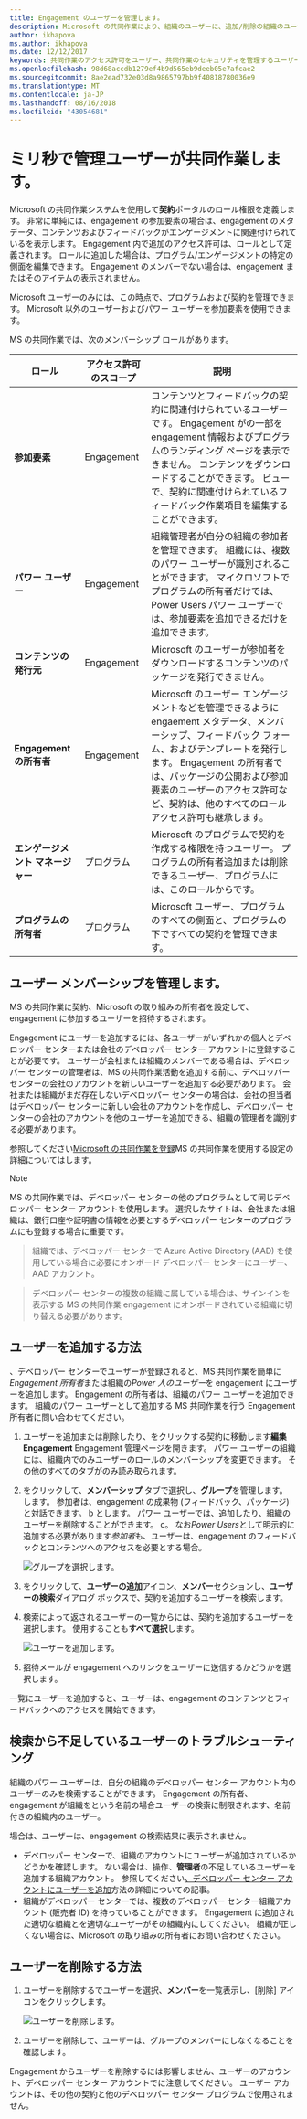 ```yaml
---
title: Engagement のユーザーを管理します。
description: Microsoft の共同作業により、組織のユーザーに、追加/削除の組織のユーザーを制御します。  オンボード中に Engagement 所有者から割り当てることの個人組織パワー ユーザーのアクセス許可。  パワー ユーザーは、独自の組織のユーザーのみを管理できます。
author: ikhapova
ms.author: ikhapova
ms.date: 12/12/2017
keywords: 共同作業のアクセス許可をユーザー、共同作業のセキュリティを管理するユーザーを削除するユーザーを追加する契約、Microsoft Connect では、SysDev バグ、デベロッパー センターのバグ
ms.openlocfilehash: 98d68accdb1279ef4b9d565eb9deeb05e7afcae2
ms.sourcegitcommit: 8ae2ead732e03d8a9865797bb9f40818780036e9
ms.translationtype: MT
ms.contentlocale: ja-JP
ms.lasthandoff: 08/16/2018
ms.locfileid: "43054681"
---
```

# <a name="managing-users-in-ms-collaborate"></a>ミリ秒で管理ユーザーが共同作業します。

Microsoft の共同作業システムを使用して**契約**ポータルのロール権限を定義します。  非常に単純には、engagement の参加要素の場合は、engagement のメタデータ、コンテンツおよびフィードバックがエンゲージメントに関連付けられているを表示します。  Engagement 内で追加のアクセス許可は、ロールとして定義されます。  ロールに追加した場合は、プログラム/エンゲージメントの特定の側面を編集できます。  Engagement のメンバーでない場合は、engagement またはそのアイテムの表示されません。

Microsoft ユーザーのみには、この時点で、プログラムおよび契約を管理できます。  Microsoft 以外のユーザーおよびパワー ユーザーを参加要素を使用できます。

MS の共同作業では、次のメンバーシップ ロールがあります。

ロール | アクセス許可のスコープ | 説明
---------------- | ------------------- | ---------------------------------
**参加要素** | Engagement | コンテンツとフィードバックの契約に関連付けられているユーザーです。 Engagement がの一部を engagement 情報およびプログラムのランディング ページを表示できません。  コンテンツをダウンロードすることができます。  ビューで、契約に関連付けられているフィードバック作業項目を編集することができます。
**パワー ユーザー** | Engagement | 組織管理者が自分の組織の参加者を管理できます。  組織には、複数のパワー ユーザーが識別されることができます。  マイクロソフトでプログラムの所有者だけでは、Power Users パワー ユーザーでは、参加要素を追加できるだけを追加できます。
**コンテンツの発行元** | Engagement | Microsoft のユーザーが参加者をダウンロードするコンテンツのパッケージを発行できません。  
**Engagement の所有者** | Engagement | Microsoft のユーザー エンゲージメントなどを管理できるように engaement メタデータ、メンバーシップ、フィードバック フォーム、およびテンプレートを発行します。  Engagement の所有者では、パッケージの公開および参加要素のユーザーのアクセス許可など、契約は、他のすべてのロール アクセス許可も継承します。  
**エンゲージメント マネージャー** | プログラム  | Microsoft のプログラムで契約を作成する権限を持つユーザー。  プログラムの所有者追加または削除できるユーザー、プログラムには、このロールからです。
**プログラムの所有者** | プログラム | Microsoft ユーザー、プログラムのすべての側面と、プログラムの下ですべての契約を管理できます。  


## <a name="managing-user-memberships"></a>ユーザー メンバーシップを管理します。

MS の共同作業に契約、Microsoft の取り組みの所有者を設定して、engagement に参加するユーザーを招待するされます。

Engagement にユーザーを追加するには、各ユーザーがいずれかの個人とデベロッパー センターまたは会社のデベロッパー センター アカウントに登録することが必要です。  ユーザーが会社または組織のメンバーである場合は、デベロッパー センターの管理者は、MS の共同作業活動を追加する前に、デベロッパー センターの会社のアカウントを新しいユーザーを追加する必要があります。 会社または組織がまだ存在しないデベロッパー センターの場合は、会社の担当者はデベロッパー センターに新しい会社のアカウントを作成し、デベロッパー センターの会社のアカウントを他のユーザーを追加できる、組織の管理者を識別する必要があります。  

参照してください[Microsoft の共同作業を登録](registration.md)MS の共同作業を使用する設定の詳細についてはします。

> [!NOTE]
> MS の共同作業では、デベロッパー センターの他のプログラムとして同じデベロッパー センター アカウントを使用します。  選択したサイトは、会社または組織は、銀行口座や証明書の情報を必要とするデベロッパー センターのプログラムにも登録する場合に重要です。  

> 組織では、デベロッパー センターで Azure Active Directory (AAD) を使用している場合に必要にオンボード デベロッパー センターにユーザー、AAD アカウント。

> デベロッパー センターの複数の組織に属している場合は、サインインを表示する MS の共同作業 engagement にオンボードされている組織に切り替える必要があります。

## <a name="how-to-add-users"></a>ユーザーを追加する方法

、デベロッパー センターでユーザーが登録されると、MS 共同作業を簡単に*Engagement 所有者*または組織の*Power 人のユーザー*を engagement にユーザーを追加します。  Engagement の所有者は、組織のパワー ユーザーを追加できます。  組織のパワー ユーザーとして追加する MS 共同作業を行う Engagement 所有者に問い合わせてください。

1. ユーザーを追加または削除したり、をクリックする契約に移動します**編集 Engagement** Engagement 管理ページを開きます。 パワー ユーザーの組織には、組織内でのみユーザーのロールのメンバーシップを変更できます。  その他のすべてのタブがのみ読み取られます。

2. をクリックして、**メンバーシップ** タブで選択し、**グループ**を管理します。
    します。 参加者は、engagement の成果物 (フィードバック、パッケージ) と対話できます。
    b とします。 パワー ユーザーでは、追加したり、組織のユーザーを削除することができます。
    c。 なお*Power Users*として明示的に追加する必要があります*参加者*も、ユーザーは、engagement のフィードバックとコンテンツへのアクセスを必要とする場合。

    ![グループを選択します。](images/Membership-tab.PNG)

3.  をクリックして、**ユーザーの追加**アイコン、**メンバー**セクションし、**ユーザーの検索**ダイアログ ボックスで、契約を追加するユーザーを検索します。

4. 検索によって返されるユーザーの一覧からには、契約を追加するユーザーを選択します。 使用することも**すべて選択**します。

    ![ユーザーを追加します。](images/add-a-user.PNG)

5. 招待メールが engagement へのリンクをユーザーに送信するかどうかを選択します。

一覧にユーザーを追加すると、ユーザーは、engagement のコンテンツとフィードバックへのアクセスを開始できます。

## <a name="troubleshooting-users-missing-from-search"></a>検索から不足しているユーザーのトラブルシューティング

組織のパワー ユーザーは、自分の組織のデベロッパー センター アカウント内のユーザーのみを検索することができます。  Engagement の所有者、engagement が組織をという名前の場合ユーザーの検索に制限されます、名前付きの組織内のユーザー。

場合は、ユーザーは、engagement の検索結果に表示されません。
- デベロッパー センターで、組織のアカウントにユーザーが追加されているかどうかを確認します。 ない場合は、操作、**管理者**の不足しているユーザーを追加する組織アカウント。 参照してください[、デベロッパー センター アカウントにユーザーを追加](https://docs.microsoft.com/en-us/windows/uwp/publish/add-users-groups-and-azure-ad-applications#add-users-to-your-dev-center-account)方法の詳細についての記事。
- 組織がデベロッパー センターでは、複数のデベロッパー センター組織アカウント (販売者 ID) を持っていることができます。  Engagement に追加された適切な組織とを適切なユーザーがその組織内にしてください。  組織が正しくない場合は、Microsoft の取り組みの所有者にお問い合わせください。
    
## <a name="how-to-remove-users"></a>ユーザーを削除する方法

1.  ユーザーを削除するでユーザーを選択、**メンバー**を一覧表示し、[削除] アイコンをクリックします。
 
    ![ユーザーを削除します。](images/remove-a-user.png)

2.  ユーザーを削除して、ユーザーは、グループのメンバーにしなくなることを確認します。

Engagement からユーザーを削除するには影響しません、ユーザーのアカウント、デベロッパー センター アカウントでに注意してください。  ユーザー アカウントは、その他の契約と他のデベロッパー センター プログラムで使用されません。
